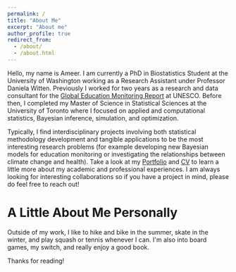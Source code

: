 ```yaml
---
permalink: /
title: "About Me"
excerpt: "About me"
author_profile: true
redirect_from: 
  - /about/
  - /about.html
---
```


Hello, my name is Ameer. I am currently a PhD in Biostatistics Student at the University of Washington working as a Research Assistant under Professor Daniela Witten. Previously I worked for two years as a research and data consultant for the [Global Education Monitoring Report](https://en.unesco.org/gem-report/) at UNESCO. Before then, I completed my Master of Science in Statistical Sciences at the University of Toronto where I focused on applied and computational statistics, Bayesian inference, simulation, and optimization. 

Typically, I find interdisciplinary projects involving both statistical methodology development and tangible applications to be the most interesting research problems (for example developing new Bayesian models for education monitoring or investigating the relationships between climate change and health). Take a look at my [Portfolio](https://ameerd.github.io/portfolio) and [CV](https://ameerd.github.io/files/Ameer_D_CV_March_2023.pdf) to learn a little more about my academic and professional experiences. I am always looking for interesting collaborations so if you have a project in mind, please do feel free to reach out!

A Little About Me Personally
======
Outside of my work, I like to hike and bike in the summer, skate in the winter, and play squash or tennis whenever I can. I'm also into board games, my switch, and really enjoy a good book. 

Thanks for reading!
